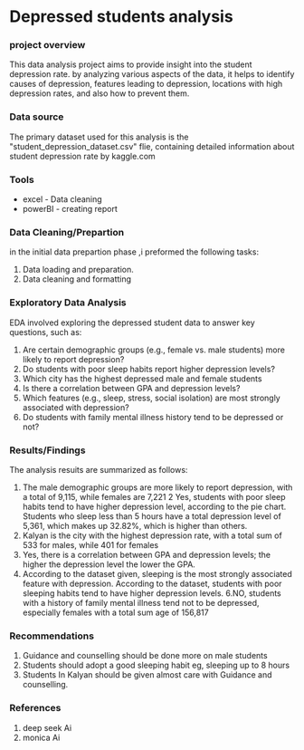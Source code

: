 # Depressed students analysis

### project overview

This data analysis project aims to provide insight into the student depression rate. by analyzing various aspects of the data, it helps to identify causes of depression, features leading to depression, locations with high depression rates, and also how to prevent them.

### Data source

The primary dataset used for this analysis is the "student_depression_dataset.csv" flie, containing detailed information about student depression rate by kaggle.com

### Tools

- excel - Data cleaning
- powerBI - creating report

### Data Cleaning/Prepartion

in the initial data prepartion phase ,i preformed the following tasks:
1. Data loading and preparation.
2. Data cleaning and formatting

### Exploratory Data Analysis

EDA involved exploring the depressed student data to answer key questions, such as:

1. Are certain demographic groups (e.g., female vs. male students) more likely to report depression?
2. Do students with poor sleep habits report higher depression levels?
3. Which city has the highest depressed male and female students
4. Is there a correlation between GPA and depression levels?
5. Which features (e.g., sleep, stress, social isolation) are most strongly associated with depression?
6. Do students with family mental illness history tend to be depressed or not?

### Results/Findings 

The analysis resuits are summarized as follows:

1. The male demographic groups are more likely to report depression, with a total of 9,115, while females are 7,221
2 Yes, students with poor sleep habits tend to have higher depression level, according to the pie chart. Students who sleep less than 5 hours have a total depression level of 5,361, which makes up 32.82%, which is higher than others.
3. Kalyan is the city with the highest depression rate, with a total sum of 533 for males, while 401 for females
4. Yes, there is a correlation between  GPA and depression levels; the higher the depression level the lower the GPA.
5. According to the dataset given, sleeping is the most strongly associated feature with depression. According to the dataset, students with poor sleeping habits tend to have higher depression levels.
 6.NO, students with a history of family mental illness tend not to be depressed, especially females with a total sum age of 156,817 

### Recommendations

1.  Guidance and counselling should be done more on male students
2.	Students should adopt a good sleeping habit eg, sleeping up to 8 hours
3.	Students In Kalyan should be given almost care with Guidance and counselling.

### References
1. deep seek Ai
2. monica Ai



